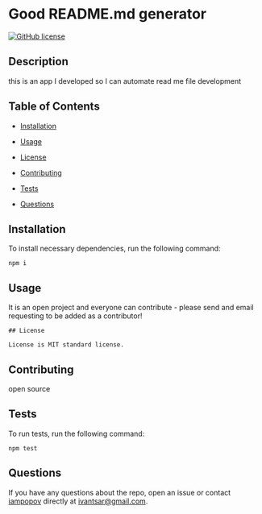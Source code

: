 
# Good README.md generator
[![GitHub license](https://img.shields.io/badge/license-MIT-red.svg)](https://github.com/iampopov/goodReadMe)

## Description

this is an app I developed so I can automate read me file development

## Table of Contents 

* [Installation](#installation)

* [Usage](#usage)

* [License](#license)

* [Contributing](#contributing)

* [Tests](#tests)

* [Questions](#questions)

## Installation

To install necessary dependencies, run the following command:

```
npm i
```

## Usage

It is an open project and everyone can contribute - please send and email requesting to be added as a contributor!


    ## License

    License is MIT standard license.
    
## Contributing

open source

## Tests

To run tests, run the following command:

```
npm test
```

## Questions

If you have any questions about the repo, open an issue or contact [iampopov](goodReadMe) directly at ivantsar@gmail.com.